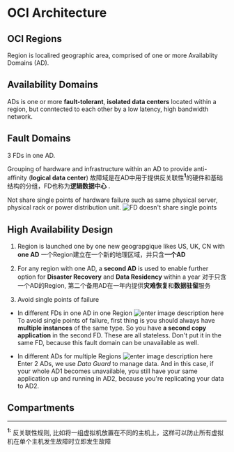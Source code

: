 # OCI Architecture

## OCI Regions

Region is localired geographic area, comprised of one or more Availablity Domains (AD).

## Availability Domains

ADs is one or more **fault-tolerant**, **isolated data centers** located within a region, but conntected to each other by a low latency, high bandwidth network.

## Fault Domains

3 FDs in one AD.

Grouping of hardware and infrastructure within an AD to provide anti-affinity (**logical data center**)
故障域是在AD中用于提供反关联性<sup>**1**</sup>的硬件和基础结构的分组，FD也称为**逻辑数据中心** . 

Not share single points of hardware failure such as same physical server, physical rack or power distribution unit.
![FD doesn't share single points](https://imgur.com/QQelQ8L.png)

## High Availability Design

1. Region is launched one by one new geograpgique likes US, UK, CN with **one AD**
一个Region建立在一个新的地理区域，并只含**一个AD**

2. For any region with one AD, a **second AD** is used to enable further option for **Disaster Recovery** and **Data Residency** within a year
对于只含一个AD的Region, 第二个备用AD在一年内提供**灾难恢复**和**数据驻留**服务

3. Avoid single points of failure
- In different FDs in one AD in one Region
![enter image description here](https://imgur.com/T6lBG4V.png)
To avoid single points of failure,  first  thing  is  you  should  always  have  **multiple  instances**  of  the  same  type.  So  you  have  **a second  copy  application** in the second FD.  These  are  all  stateless.
Don't  put  it  in  the  same  FD,  because  this  fault  domain  can  be  unavailable  as well.

- In different ADs for multiple Regions
![enter image description here](https://imgur.com/J5HdS0V.png)
Enter 2 ADs, we use *Data Guard* to manage data. And  in  this  case,  if  your  whole  AD1  becomes  unavailable,  you  still  have  your  same application  up  and  running in AD2,  because  you're  replicating  your  data to AD2.

## Compartments




---
<sup>**1:**</sup> 反关联性规则, 比如将一组虚拟机放置在不同的主机上，这样可以防止所有虚拟机在单个主机发生故障时立即发生故障
<!--stackedit_data:
eyJoaXN0b3J5IjpbMTgxMDQzNTMwMSw3NjczMTQ1OCwtMzc4Mz
Y0Mzk5XX0=
-->